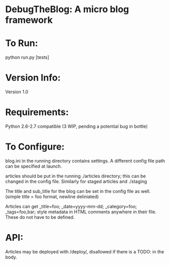 DebugTheBlog: A micro blog framework
====================================


To Run:
=======
python run.py [tests]


Version Info:
=============
Version 1.0


Requirements:
=============
Python 2.6-2.7 compatible (3 WIP, pending a potential bug in bottle)


To Configure:
=============
blog.ini in the running directory contains settings.  A different config file path can be specified at launch.

articles should be put in the running ./articles directory; this can be changed in the config file.
Similarly for staged articles and ./staging

The title and sub_title for the blog can be set in the config file as well. (simple title = foo format, newline deliniated)

Articles can get _title=foo; _date=yyyy-mm-dd; _category=foo; _tags=foo,bar; style metadata in HTML comments anywhere in their file.
These do not have to be defined.


API:
====
Articles may be deployed with /deploy/<staged article>, disallowed if there is a TODO: in the body.



